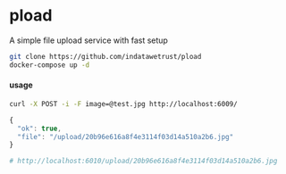 # pload
A simple file upload service with fast setup

```sh
git clone https://github.com/indatawetrust/pload
docker-compose up -d
```

#### usage
```sh
curl -X POST -i -F image=@test.jpg http://localhost:6009/
```
```js
{
  "ok": true,
  "file": "/upload/20b96e616a8f4e3114f03d14a510a2b6.jpg"
}
```

```sh
# http://localhost:6010/upload/20b96e616a8f4e3114f03d14a510a2b6.jpg
```
